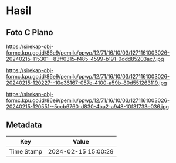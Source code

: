 # Hasil

## Foto C Plano

https://sirekap-obj-formc.kpu.go.id/86e9/pemilu/ppwp/12/71/16/10/03/1271161003026-20240215-115301--83ff0315-f485-4599-b191-0ddd85203ac7.jpg

https://sirekap-obj-formc.kpu.go.id/86e9/pemilu/ppwp/12/71/16/10/03/1271161003026-20240215-120227--10e36167-057e-4100-a59b-80d551263119.jpg

https://sirekap-obj-formc.kpu.go.id/86e9/pemilu/ppwp/12/71/16/10/03/1271161003026-20240215-120551--5ccb6760-d830-4ba2-a948-10f31733e036.jpg


## Metadata

| Key        | Value               |
| ---------- | ------------------- |
| Time Stamp | 2024-02-15 15:00:29 |



